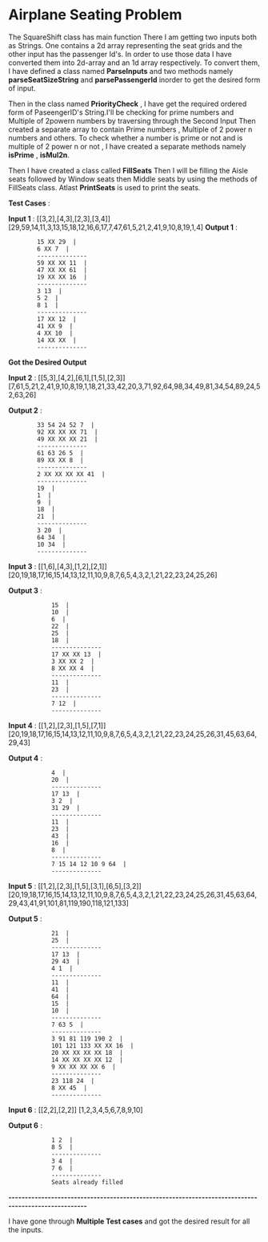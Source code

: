 # Airplane Seating Problem

The SquareShift class has main function
There I am getting two inputs both as Strings.
One contains a 2d array representing the seat grids and the other input has the passenger Id's.
In order to use those data I have converted them into 2d-array and an 1d array respectively.
To convert them, I have defined a class named **ParseInputs** and two methods namely **parseSeatSizeString** and **parsePassengerId** inorder to get the desired form of input.

Then in the class named **PriorityCheck** , I have get the required ordered form of PaseengerID's String.I'll be checking for prime numbers and Multiple of 2powern numbers by traversing through the Second Input
Then created a separate array to contain Prime numbers , Multiple of 2 power n numbers and others.
To check whether a number is prime or not and is multiple of 2 power n or not , I have created a separate methods namely **isPrime** , **isMul2n**.

Then I have created a class called **FillSeats**
Then I will be filling the Aisle seats followed by Window seats then Middle seats by using the methods of FillSeats class.
Atlast **PrintSeats** is used to print the seats.


**Test Cases** : 
 
**Input 1** : [[3,2],[4,3],[2,3],[3,4]]
          [29,59,14,11,3,13,15,18,12,16,6,17,7,47,61,5,21,2,41,9,10,8,19,1,4]
**Output 1** :  

            15 XX 29  |
            6 XX 7  |
            --------------
            59 XX XX 11  |
            47 XX XX 61  |
            19 XX XX 16  |
            --------------
            3 13  |
            5 2  |
            8 1  |
            --------------
            17 XX 12  |
            41 XX 9  |
            4 XX 10  |
            14 XX XX  |
            --------------
 **Got the Desired Output**
 
**Input 2** : [[5,3],[4,2],[6,1],[1,5],[2,3]]
          [7,61,5,21,2,41,9,10,8,19,1,18,21,33,42,20,3,71,92,64,98,34,49,81,34,54,89,24,52,63,26]

**Output 2** :

            33 54 24 52 7  |
            92 XX XX XX 71  |
            49 XX XX XX 21  |
            --------------
            61 63 26 5  |
            89 XX XX 8  |
            --------------
            2 XX XX XX XX 41  |
            --------------
            19  |
            1  |
            9  |
            18  |
            21  |
            --------------
            3 20  |
            64 34  |
            10 34  |
            --------------

**Input 3** : [[1,6],[4,3],[1,2],[2,1]]
              [20,19,18,17,16,15,14,13,12,11,10,9,8,7,6,5,4,3,2,1,21,22,23,24,25,26]

**Output 3** : 

                15  |
                10  |
                6  |
                22  |
                25  |
                18  |
                --------------
                17 XX XX 13  |
                3 XX XX 2  |
                8 XX XX 4  |
                --------------
                11  |
                23  |
                --------------
                7 12  |
                --------------

**Input 4** : [[1,2],[2,3],[1,5],[7,1]]
              [20,19,18,17,16,15,14,13,12,11,10,9,8,7,6,5,4,3,2,1,21,22,23,24,25,26,31,45,63,64,29,43]

**Output 4** : 

                4  |
                20  |
                --------------
                17 13  |
                3 2  |
                31 29  |
                --------------
                11  |
                23  |
                43  |
                16  |
                8  |
                --------------
                7 15 14 12 10 9 64  |
                --------------

**Input 5** : [[1,2],[2,3],[1,5],[3,1],[6,5],[3,2]]
[20,19,18,17,16,15,14,13,12,11,10,9,8,7,6,5,4,3,2,1,21,22,23,24,25,26,31,45,63,64,29,43,41,91,101,81,119,190,118,121,133]

**Output 5** :  

                21  |
                25  |
                --------------
                17 13  |
                29 43  |
                4 1  |
                --------------
                11  |
                41  |
                64  |
                15  |
                10  |
                --------------
                7 63 5  |
                --------------
                3 91 81 119 190 2  |
                101 121 133 XX XX 16  |
                20 XX XX XX XX 18  |
                14 XX XX XX XX 12  |
                9 XX XX XX XX 6  |
                --------------
                23 118 24  |
                8 XX 45  |
                --------------



**Input 6** : [[2,2],[2,2]]
                [1,2,3,4,5,6,7,8,9,10]

**Output 6** :

                1 2  |
                8 5  |
                --------------
                3 4  |
                7 6  |
                --------------
                Seats already filled
**----------------------------------------------------------------------------------------------------**

I have gone through **Multiple Test cases** and got the desired result for all the inputs.